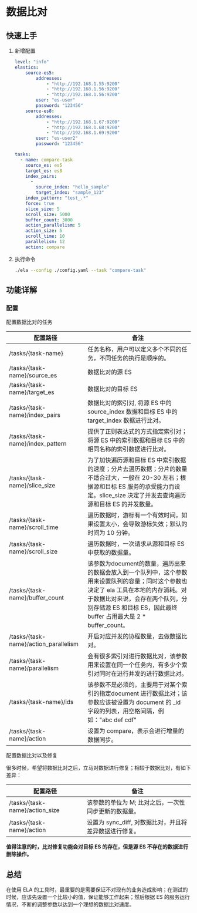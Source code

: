 # 数据比对

## 快速上手

1. 新增配置
   
   ```yaml
   level: "info"
   elastics:
       source-es5:
           addresses:
               - "http://192.168.1.55:9200"
               - "http://192.168.1.56:9200"
               - "http://192.168.1.56:9200"
           user: "es-user"
           password: "123456"
       source-es8:
           addresses:
               - "http://192.168.1.67:9200"
               - "http://192.168.1.68:9200"
               - "http://192.168.1.69:9200"
           user: "es-user2"
           password: "123456"
   
   tasks:
     - name: compare-task
       source_es: es5
       target_es: es8
       index_pairs:
         -
           source_index: "hello_sample"
           target_index: "sample_123"
       index_pattern: "test_.*"
       force: true
       slice_size: 5
       scroll_size: 5000
       buffer_count: 3000
       action_parallelism: 5
       action_size: 5
       scroll_time: 10
       parallelism: 12
       action: compare
   ```

2. 执行命令
   
   ```bash
   ./ela --config ./config.yaml --task "compare-task"
   ```

## 功能详解

### 配置

配置数据比对的任务

| 配置路径                                  | 备注                                                                                                                                            |
| ------------------------------------- | --------------------------------------------------------------------------------------------------------------------------------------------- |
| /tasks/{task-name}                    | 任务名称，用户可以定义多个不同的任务，不同任务的执行是顺序的。                                                                                                               |
| /tasks/{task-name}/source_es          | 数据比对的源 ES                                                                                                                                     |
| /tasks/{task-name}/target_es          | 数据比对的目标 ES                                                                                                                                    |
| /tasks/{task-name}/index_pairs        | 数据比对的索引对, 将源 ES 中的 source_index 数据和目标 ES 中的 target_index 数据进行比对。                                                                              |
| /tasks/{task-name}/index_pattern      | 提供了正则表达式的方式指定索引对；将源 ES 中的索引数据和目标 ES 中的相同名称的索引数据进行比对。                                                                                          |
| /tasks/{task-name}/slice_size         | 为了加快遍历源和目标 ES 中索引数据的速度；分片去遍历数据；分片的数量不适合过大，一般在 20-30 左右；根据源和目标 ES 服务的承受能力而设定。slice_size 决定了并发去查询遍历源和目标 ES 的并发数量。                               |
| /tasks/{task-name}/scroll_time        | 遍历数据时，游标有一个有效时间，如果设置太小，会导致游标失效；默认的时间为 10 分钟。                                                                                                  |
| /tasks/{task-name}/scroll_size        | 遍历数据时，一次请求从源和目标 ES 中获取的数据量。                                                                                                                   |
| /tasks/{task-name}/buffer_count       | 该参数为document的数量，遍历出来的数据会放入到一个队列中，这个参数用来设置队列的容量；同时这个参数也决定了 ela 工具在本地的内存消耗。对于数据比对来说，会存在两个队列，分别存储源 ES 和目标 ES，因此最终 buffer 占用最大是 2 * buffer_count。 |
| /tasks/{task-name}/action_parallelism | 开启对应并发的协程数量，去做数据比对。                                                                                                                           |
| /tasks/{task-name}/parallelism        | 会有很多索引对进行数据比对，该参数用来设置在同一个任务内，有多少个索引对同时在进行并发的进行数据比对。                                                                                           |
| /tasks/{task-name}/ids                | 该参数不是必须的，主要用于对某个索引的指定document 进行数据比对；该参数应该被设置为 document 的 _id 字段的列表，用空格间隔，例如："abc def cdf"                                                    |
| /tasks/{task-name}/action             | 设置为 compare，表示会进行增量的数据同步。                                                                                                                     |

配置数据比对以及修复

很多时候，希望将数据比对之后，立马对数据进行修复；相较于数据比对，有如下差异：

| 配置路径                           | 备注                                |
| ------------------------------ | --------------------------------- |
| /tasks/{task-name}/action_size | 该参数的单位为 M; 比对之后，一次性同步更新的数据量。      |
| /tasks/{task-name}/action      | 设置为 sync_diff, 对数据比对，并且将差异数据进行修复。 |

**值得注意的时，比对修复功能会对目标 ES 的存在，但是源 ES 不存在的数据进行删除操作。**

## 总结

在使用 ELA 的工具时，最重要的是需要保证不对现有的业务造成影响；在测试的时候，应该先设置一个比较小的值，保证能够工作起来；然后根据 ES 的服务运行情况，不断的调整参数以达到一个理想的数据比对速度。
